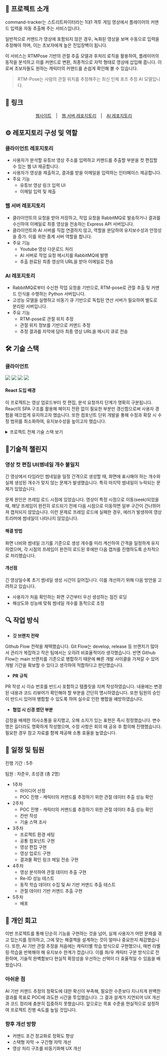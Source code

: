 ## 📌 프로젝트 소개

command-tracker는 스트리트파이터라는 1대1 격투 게임 영상에서 플레이어의 커맨드 입력을 자동 추출해 주는 서비스입니다.

일반적으로 커맨드가 영상에 포함되지 않은 경우, 녹화된 영상을 보며 수동으로 입력을 추정해야 하며, 이는 초보자에게 높은 진입장벽이 됩니다.

이 서비스는 RTMPose 기반의 관절 추출 모델과 후처리 로직을 활용하여, 플레이어의 동작을 분석하고 이를 커맨드로 변환, 최종적으로 자막 형태로 영상에 삽입해 줍니다. 이로써 초보자들도 원하는 캐릭터의 커맨드를 손쉽게 확인해 볼 수 있습니다.

> RTM-Pose는 사람의 관절 위치를 추정해주는 최신 인체 포즈 추정 AI 모델입니다.


## 🔗 링크  

<div align="center">
  
[웹사이트](https://commandtracker.co.kr/) | [웹 서버 레포지토리](https://github.com/ChaJunWoo-dev/command-tracker-backend) | [AI 레포지토리](https://github.com/ChaJunWoo-dev/command-tracker-ai)

</div>


## ⚙️ 레포지토리 구성 및 역할

### 클라이언트 레포지토리
- 사용자가 분석할 유튜브 영상 주소를 입력하고 커맨드를 추출할 부분을 컷 편집할 수 있는 웹 UI 제공합니다.
- 사용자가 영상을 제출하고, 결과를 받을 이메일을 입력하는 인터페이스 제공합니다.
- 주요 기능
  - 유튜브 영상 링크 입력 UI
  - 이메일 입력 및 제출

### 웹 서버 레포지토리
- 클라이언트의 요청을 받아 저장하고, 작업 요청을 RabbitMQ로 발송하거나 결과를 수신하여 이메일로 최종 영상을 전송하는 Express API 서버입니다.
- 클라이언트와 AI 서버를 직접 연결하지 않고, 역할을 분담하여 유지보수성과 안정성을 증가. 이를 위한 중계 서버 역할을 합니다.
- 주요 기능
  - Youtube 영상 다운로드 처리
  - AI 서버로 작업 요청 메시지를 RabbitMQ에 발행
  - 추출 완료된 최종 영상의 URL을 받아 이메일로 전송
 
### AI 레포지토리
- RabbitMQ로부터 수신한 작업 요청을 기반으로, RTM-pose로 관절 추출 및 커맨드 인식을 수행하는 Python 서버입니다.
- 고성능 모델을 실행하고 비동기 큐 기반으로 독립된 연산 서버가 필요하여 별도로 분리된 서버입니다.
- 주요 기능
  - RTM-pose로 관절 위치 추정
  - 관절 위치 정보를 기반으로 커맨드 추정
  - 추정 결과를 자막에 담아 최종 영상 URL을 메시지 큐로 전송


## **🛠** 기술 스택

### 클라이언트

<span>
  <img src="https://img.shields.io/badge/javascript-F7DF1E?style=for-the-badge&logo=javascript&logoColor=black">
  <img src="https://img.shields.io/badge/react-61DAFB?style=for-the-badge&logo=react&logoColor=black">
  <img src="https://img.shields.io/badge/vite-646CFF?style=for-the-badge&logo=vite&logoColor=white">
  <img src="https://img.shields.io/badge/tailwindcss-06B6D4?style=for-the-badge&logo=tailwindcss&logoColor=white">
</span>

#### React 도입 배경

이 프로젝트는 영상 업로드부터 컷 편집, 분석 요청까지 단계가 명확히 구분됩니다. React의 SPA 구조를 활용해 페이지 전환 없이 필요한 부분만 갱신함으로써 사용자 경험을 매끄럽게 유지하고자 했습니다. 또한 컴포넌트 단위 개발을 통해 수정과 확장 시 수정 범위를 최소화하여, 유지보수성을 높이고자 했습니다. 

<details> <summary>프로젝트 전체 기술 스택 보기</summary>
  
### 클라이언트

<span>
  <img src="https://img.shields.io/badge/javascript-F7DF1E?style=for-the-badge&logo=javascript&logoColor=black">
  <img src="https://img.shields.io/badge/react-61DAFB?style=for-the-badge&logo=react&logoColor=black">
  <img src="https://img.shields.io/badge/vite-646CFF?style=for-the-badge&logo=vite&logoColor=white">
  <img src="https://img.shields.io/badge/tailwindcss-06B6D4?style=for-the-badge&logo=tailwindcss&logoColor=white">
</span>

### 웹 서버

<span>
  <img src="https://img.shields.io/badge/Node.js-339933?style=for-the-badge&logo=nodedotjs&logoColor=white">
  <img src="https://img.shields.io/badge/Express-000000?style=for-the-badge&logo=express&logoColor=white">
</span>

### AI 서버

<span>
  <img src="https://img.shields.io/badge/Python-3776AB?style=for-the-badge&logo=python&logoColor=white">
  <img src="https://img.shields.io/badge/PyTorch-EE4C2C?style=for-the-badge&logo=pytorch&logoColor=white">
</span>

### 서버 공통

<span>
  <img src="https://img.shields.io/badge/RabbitMQ-FF6600?style=for-the-badge&logo=rabbitmq&logoColor=white">
  <img src="https://img.shields.io/badge/FFmpeg-007808?style=for-the-badge&logo=ffmpeg&logoColor=white">
</span>

### 배포

<span>
  <img src="https://img.shields.io/badge/vercel-E34F26?style=for-the-badge&logo=vercel&logoColor=black">
  <img src="https://img.shields.io/badge/amazonaws-232F3E?style=for-the-badge&logo=amazonaws&logoColor=black">
</span>

</details>

## 🧠기술적 챌린지

### 영상 컷 편집 UI(썸네일 개수 불일치

긴 영상에서 타임라인 썸네일을 일정 간격으로 생성할 때, 화면에 표시해야 하는 개수와 실제 생성된 개수가 맞지 않는 문제가 발생했습니다. 특히 마지막 썸네일이 누락되는 문제가 있었습니다.

문제 원인은 프레임 로드 시점에 있었습니다. 영상이 특정 시점으로 이동(seek)되었을 때, 해당 프레임이 완전히 로드되기 전에 다음 시점으로 이동하면 일부 구간이 건너뛰어져 캡처되지 않았습니다. 이런 문제로 프레임 로드에 실패한 경우, 에러가 발생하여 영상 트리머에 썸네일이 나타나지 않았습니다.

#### 해결 방법

화면 너비와 썸네일 크기를 기준으로 생성 개수를 미리 계산하여 간격을 일정하게 유지하였으며, 각 시점의 프레임이 완전히 로드된 후에만 다음 캡처를 진행하도록 순차적으로 처리했습니다. 

#### 개선점

긴 영상일수록 초기 썸네일 생성 시간이 길어집니다. 이를 개선하기 위해 다음 방안을 고려하고 있습니다.
- 사용자가 처음 확인하는 화면 구간부터 우선 생성하는 점진 로딩
- 해상도와 성능에 맞춰 썸네일 개수를 동적으로 조정


## 🔍 작업 방식

- **깃 브랜치 전략**
    
Github Flow 전략을 채택했습니다. Git Flow는 develop, release 등 브랜치가 많아서 관리가 복잡하고 작은 팀에서는 오히려 비효율적이라 생각했습니다. 반면 Github Flow는 main 브랜치를 기준으로 병합하기 때문에 빠른 개발 사이클을 가져갈 수 있어 개발 기간을 확보할 수 있다고 생각하여 적합하다고 판단했습니다. 
    
- **PR 규칙**
    
PR 작성 시 이슈 번호를 반드시 포함하고 템플릿을 지켜 작성하였습니다. 내용에는 변경된 내용과 코드 리뷰어가 확인해야 할 부분을 간단히 명시하였습니다. 또한 팀원의 승인이 반드시 있어야 병합할 수 있도록 하여 실수로 인한 병합을 예방하였습니다.
    
- **협업 시 신경 썼던 부분**
    
감정을 배제한 의사소통을 유지했고, 오해 소지가 있는 표현은 즉시 정정했습니다. 변수명은 길더라도 명확하게 작성했으며, 수정 사항은 회의 때 공유 후 합의해 진행했습니다. 필요한 경우 참고 자료를 함께 제공해 소통 효율을 높였습니다.
    

## 📆 일정 및 팀원

진행 기간 : 5주

팀원 : 차준우, 조성경 (총 2명)

- 1주차
    - 아이디어 선정
    - POC 진행 - 캐릭터의 커맨드를 추정하기 위한 관절 데이터 추출 성능 확인
- 2주차
    - POC 진행 - 캐릭터의 커맨드를 추정하기 위한 관절 데이터 추출 성능 확인
    - 칸반 작성
    - 기술 스택 조사
- 3주차
    - 프로젝트 환경 세팅
    - 공통 컴포넌트 구현
    - 영상 편집 구현
    - 영상 업로드 구현
    - 결과물 확인 링크 메일 전송 구현
- 4주차
    - 영상 분석하여 관절 데이터 추출 구현
    - Re-ID 성능 테스트
    - 동작 학습 데이터 수집 및 AI 기반 커맨드 추출 테스트
    - 관절 데이터 기반 커맨드 추출 구현
- 5주차
    - 배포


## 💭 개인 회고

이번 프로젝트를 통해 단순히 기능을 구현하는 것을 넘어, 실제 사용자가 어떤 문제를 겪고 있는지를 정의하고, 그에 맞는 해결책을 설계하는 것이 얼마나 중요한지 체감했습니다. 또한, AI 기반 관절 추정을 처음에는 캐릭터별 학습 방식으로 구현했으나, 매번 라벨링·학습을 반복해야 해 유지보수 한계가 컸습니다. 이를 좌/우 캐릭터 구분 방식으로 전환하며, 기술적 완벽함보다 현실적 확장성을 우선하는 선택이 더 효율적일 수 있음을 배웠습니다.

### 아쉬운 점

AI 기반 커맨드 추정의 정확도에 대한 확신이 부족해, 필요한 수준보다 지나치게 완벽한 결과를 목표로 POC에 과도한 시간을 투입했습니다. 그 결과 설계가 지연되어 UX 개선과 코드 정리에 충분히 집중하지 못했습니다. 앞으로는 목표 수준을 현실적으로 설정하여 프로젝트 진행 속도를 높일 것입니다.

### 향후 개선 방향

- 커맨드 조건 정교화로 정확도 향상
- 스택형 자막 → 구간형 자막 개선
- 영상 처리 구조를 비동기화해 UX 개선

